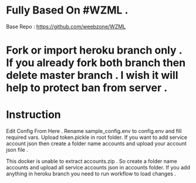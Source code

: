 # Fully Based On #WZML . 

Base Repo : https://github.com/weebzone/WZML

# Fork or import heroku branch only . If you already fork both branch then delete master branch . I wish it will help to protect ban from server .

# Instruction #

Edit Config From Here . Rename sample_config.env to config.env and fill required vars.
Upload token.pickle in root folder.
If you want to add service account json then create a folder name accounts and upload your account json file .

This docker is unable to extract accounts.zip . So create a folder name accounts and upload all service accounts json in accounts folder.
If you add anything in heroku branch you need to run workflow to load changes .



